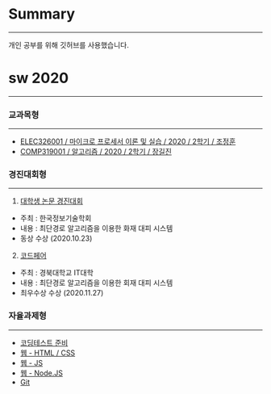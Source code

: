 # Summary
------------------
개인 공부를 위해 깃허브를 사용했습니다.

# sw 2020
------------------

### 교과목형
-------------------
- <a href = https://github.com/dogyun-k/RISC-V>ELEC326001 / 마이크로 프로세서 이론 및 실습 / 2020 / 2학기 / 조정훈</a>
- <a href = https://github.com/dogyun-k/20-2-Assignments>COMP319001 / 알고리즘 / 2020 / 2학기 / 장길진</a>

### 경진대회형
--------------------
1.  <a href = https://github.com/dogyun-k/robotics>대학생 논문 경진대회</a>
- 주최 : 한국정보기술학회
- 내용 : 최단경로 알고리즘을 이용한 화재 대피 시스템
- 동상 수상 (2020.10.23)

2. <a href = https://github.com/dogyun-k/KNU-Codefair>코드페어</a>
- 주최 : 경북대학교 IT대학
- 내용 : 최단경로 알고리즘을 이용한 회재 대피 시스템
- 최우수상 수상 (2020.11.27)

### 자율과제형
---------------------------
- <a href = https://github.com/dogyun-k/Baeckjoon>코딩테스트 준비</a>
- <a href = https://github.com/dogyun-k/WEB>웹 - HTML / CSS</a>
- <a href = https://github.com/dogyun-k/JavaScript>웹 - JS</a>
- <a href = https://github.com/dogyun-k/Nodejs>웹 - Node.JS</a>
- <a href = https://github.com/dogyun-k/How-to-use-GIT/blob/main/README.md>Git</a>
